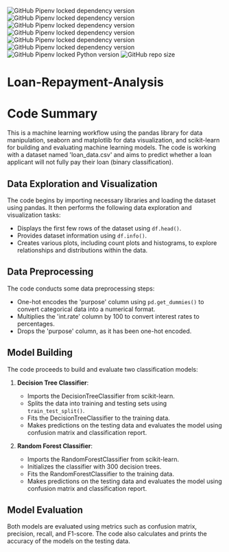 ![GitHub Pipenv locked dependency version](https://img.shields.io/github/pipenv/locked/dependency-version/Abhinav330/Loan-Repayment-Analysis/matplotlib?color=red)
![GitHub Pipenv locked dependency version](https://img.shields.io/github/pipenv/locked/dependency-version/Abhinav330/Loan-Repayment-Analysis/numpy?color=silver)
![GitHub Pipenv locked dependency version](https://img.shields.io/github/pipenv/locked/dependency-version/Abhinav330/Loan-Repayment-Analysis/pandas?color=green)
![GitHub Pipenv locked dependency version](https://img.shields.io/github/pipenv/locked/dependency-version/Abhinav330/Loan-Repayment-Analysis/scikit-learn?color=silver)
![GitHub Pipenv locked dependency version](https://img.shields.io/github/pipenv/locked/dependency-version/Abhinav330/Loan-Repayment-Analysis/scipy?color=yellow)
![GitHub Pipenv locked dependency version](https://img.shields.io/github/pipenv/locked/dependency-version/Abhinav330/Loan-Repayment-Analysis/seaborn?color=yellow)
![GitHub Pipenv locked Python version](https://img.shields.io/github/pipenv/locked/python-version/Abhinav330/Loan-Repayment-Analysis?color=dark%20green)
![GitHub repo size](https://img.shields.io/github/repo-size/Abhinav330/Loan-Repayment-Analysis)


# Loan-Repayment-Analysis
# Code Summary

This is a machine learning workflow using the pandas library for data manipulation, seaborn and matplotlib for data visualization, and scikit-learn for building and evaluating machine learning models. The code is working with a dataset named 'loan_data.csv' and aims to predict whether a loan applicant will not fully pay their loan (binary classification).

## Data Exploration and Visualization

The code begins by importing necessary libraries and loading the dataset using pandas. It then performs the following data exploration and visualization tasks:
- Displays the first few rows of the dataset using `df.head()`.
- Provides dataset information using `df.info()`.
- Creates various plots, including count plots and histograms, to explore relationships and distributions within the data.

## Data Preprocessing

The code conducts some data preprocessing steps:
- One-hot encodes the 'purpose' column using `pd.get_dummies()` to convert categorical data into a numerical format.
- Multiplies the 'int.rate' column by 100 to convert interest rates to percentages.
- Drops the 'purpose' column, as it has been one-hot encoded.

## Model Building

The code proceeds to build and evaluate two classification models:
1. **Decision Tree Classifier**:
   - Imports the DecisionTreeClassifier from scikit-learn.
   - Splits the data into training and testing sets using `train_test_split()`.
   - Fits the DecisionTreeClassifier to the training data.
   - Makes predictions on the testing data and evaluates the model using confusion matrix and classification report.

2. **Random Forest Classifier**:
   - Imports the RandomForestClassifier from scikit-learn.
   - Initializes the classifier with 300 decision trees.
   - Fits the RandomForestClassifier to the training data.
   - Makes predictions on the testing data and evaluates the model using confusion matrix and classification report.

## Model Evaluation

Both models are evaluated using metrics such as confusion matrix, precision, recall, and F1-score. The code also calculates and prints the accuracy of the models on the testing data.

